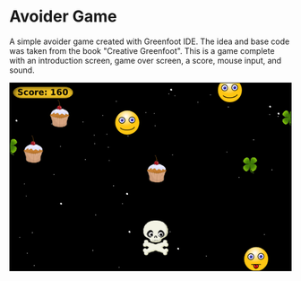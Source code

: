 # Avoider Game
A simple avoider game created with Greenfoot IDE. The idea and base code was taken from the book "Creative Greenfoot".
This is a game complete with an introduction screen, game over screen, a score, mouse input, and sound.

![Screenshot](Screenshot.png)